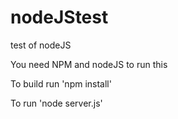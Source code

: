 # nodeJStest
test of nodeJS

You need NPM and nodeJS to run this

To build run 'npm install'

To run 'node server.js'
